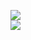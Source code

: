 [![](https://img.shields.io/badge/Made%20With-Github%20Spray-lightgrey.svg?style=for-the-badge&logo=github)](https://github.com/Annihil/github-spray#28363)  
[![](https://i.imgur.com/2DrTn0Z.gif)](https://github.com/Annihil/github-spray)